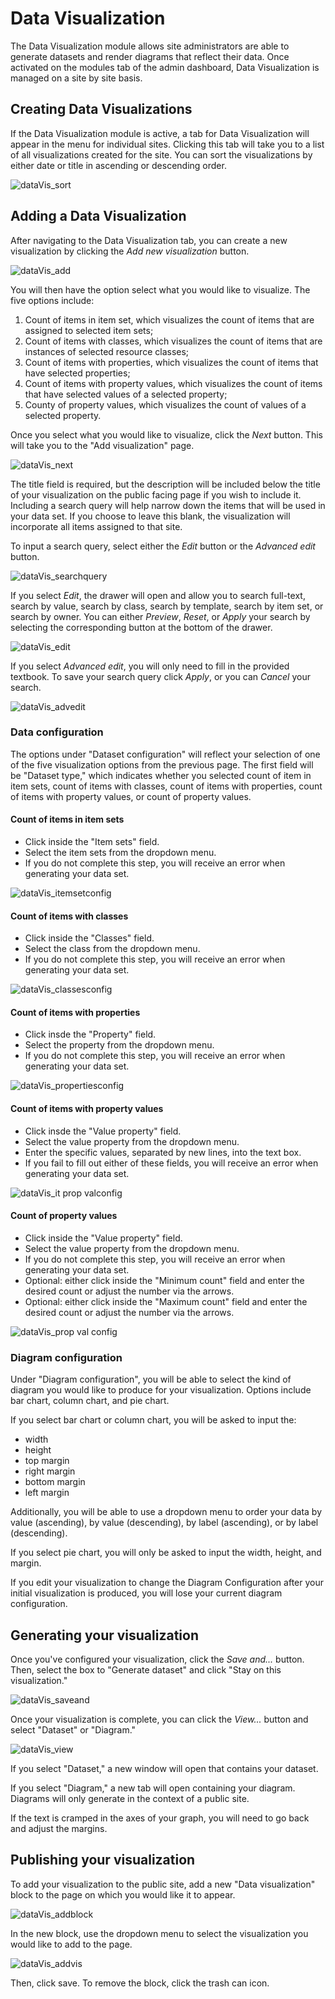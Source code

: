 # Data Visualization
The Data Visualization module allows site administrators are able to generate datasets and render diagrams that reflect their data. Once activated on the modules tab of the admin dashboard, Data Visualization is managed on a site by site basis. 

## Creating Data Visualizations
If the Data Visualization module is active, a tab for Data Visualization will appear in the menu for individual sites. Clicking this tab will take you to a list of all visualizations created for the site. You can sort the visualizations by either date or title in ascending or descending order.

![dataVis_sort](https://user-images.githubusercontent.com/84726696/131051672-0cc212d5-3020-4c0b-ada2-4674cde88f58.png)

## Adding a Data Visualization
After navigating to the Data Visualization tab, you can create a new visualization by clicking the *Add new visualization* button.

![dataVis_add](https://user-images.githubusercontent.com/84726696/131051829-a3e631ab-a6e0-4698-8295-cad73aaea921.png)

You will then have the option select what you would like to visualize. The five options include:
1. Count of items in item set, which visualizes the count of items that are assigned to selected item sets;
2. Count of items with classes, which visualizes the count of items that are instances of selected resource classes;
3. Count of items with properties, which visualizes the count of items that have selected properties;
4. Count of items with property values, which visualizes the count of items that have selected values of a selected property; 
5. County of property values, which visualizes the count of values of a selected property.

Once you select what you would like to visualize, click the *Next* button. This will take you to the "Add visualization" page. 

![dataVis_next](https://user-images.githubusercontent.com/84726696/131052131-57d44997-10ef-42e1-a9f8-f5742735e6c0.png)

The title field is required, but the description will be included below the title of your visualization on the public facing page if you wish to include it. Including a search query will help narrow down the items that will be used in your data set. If you choose to leave this blank, the visualization will incorporate all items assigned to that site.

To input a search query, select either the *Edit* button or the *Advanced edit* button. 

![dataVis_searchquery](https://user-images.githubusercontent.com/84726696/131052416-983ad158-ca29-484a-a8f8-9894471a3474.png)

If you select *Edit*, the drawer will open and allow you to search full-text, search by value, search by class, search by template, search by item set, or search by owner. You can either *Preview*, *Reset*, or *Apply* your search by selecting the corresponding button at the bottom of the drawer. 

![dataVis_edit](https://user-images.githubusercontent.com/84726696/131052323-b067f4b5-4fc7-41da-bd41-cd1bbe4846e8.png)

If you select *Advanced edit*, you will only need to fill in the provided textbook. To save your search query click *Apply*, or you can *Cancel* your search.

![dataVis_advedit](https://user-images.githubusercontent.com/84726696/131052357-7be0ae20-b594-4605-9a0e-149da737dae1.png)

### Data configuration
The options under "Dataset configuration" will reflect your selection of one of the five visualization options from the previous page. The first field will be "Dataset type," which indicates whether you selected count of item in item sets, count of items with classes, count of items with properties, count of items with property values, or count of property values.

#### Count of items in item sets
+ Click inside the "Item sets" field.
+ Select the item sets from the dropdown menu.
+ If you do not complete this step, you will receive an error when generating your data set.

![dataVis_itemsetconfig](https://user-images.githubusercontent.com/84726696/131908661-39540a21-2cd7-43e2-a8fe-ecc4c87a5697.png)

#### Count of items with classes
+ Click inside the "Classes" field.
+ Select the class from the dropdown menu.
+ If you do not complete this step, you will receive an error when generating your data set.

![dataVis_classesconfig](https://user-images.githubusercontent.com/84726696/131052578-41fd5082-ec8f-4e1e-9fd2-71b8509a7cc0.png)

#### Count of items with properties
+ Click insde the "Property" field.
+ Select the property from the dropdown menu.
+ If you do not complete this step, you will receive an error when generating your data set.

![dataVis_propertiesconfig](https://user-images.githubusercontent.com/84726696/131052664-ef7de140-d0b5-4bb2-ba12-bc619383b8a3.png)

#### Count of items with property values
+ Click insde the "Value property" field.
+ Select the value property from the dropdown menu.
+ Enter the specific values, separated by new lines, into the text box.
+ If you fail to fill out either of these fields, you will receive an error when generating your data set.

![dataVis_it prop valconfig](https://user-images.githubusercontent.com/84726696/131052839-f734ef05-cf1b-4a73-8133-b5be463f0796.png)

#### Count of property values
+ Click inside the "Value property" field.
+ Select the value property from the dropdown menu.
+ If you do not complete this step, you will receive an error when generating your data set.
+ Optional: either click inside the "Minimum count" field and enter the desired count or adjust the number via the arrows.
+ Optional: either click inside the "Maximum count" field and enter the desired count or adjust the number via the arrows.

![dataVis_prop val config](https://user-images.githubusercontent.com/84726696/131052950-0aced7dd-5889-4569-99db-663c9b5d8ddb.png)

### Diagram configuration
Under "Diagram configuration", you will be able to select the kind of diagram you would like to produce for your visualization. Options include bar chart, column chart, and pie chart. 

If you select bar chart or column chart, you will be asked to input the:
+ width
+ height
+ top margin
+ right margin
+ bottom margin
+ left margin

Additionally, you will be able to use a dropdown menu to order your data by value (ascending), by value (descending), by label (ascending), or by label (descending).

If you select pie chart, you will only be asked to input the width, height, and margin.

If you edit your visualization to change the Diagram Configuration after your initial visualization is produced, you will lose your current diagram configuration.

## Generating your visualization
Once you've configured your visualization, click the *Save and...* button. Then, select the box to "Generate dataset" and click "Stay on this visualization." 

![dataVis_saveand](https://user-images.githubusercontent.com/84726696/131053762-56ac93cf-b95c-43ab-8048-9d2fd35cd140.png)

Once your visualization is complete, you can click the *View...* button and select "Dataset" or "Diagram."

![dataVis_view](https://user-images.githubusercontent.com/84726696/131053960-06e2efbd-d5a8-4cb0-929a-9bbc9c003cd7.png)

If you select "Dataset," a new window will open that contains your dataset.

If you select "Diagram," a new tab will open containing your diagram. Diagrams will only generate in the context of a public site.

If the text is cramped in the axes of your graph, you will need to go back and adjust the margins.

## Publishing your visualization
To add your visualization to the public site, add a new "Data visualization" block to the page on which you would like it to appear. 

![dataVis_addblock](https://user-images.githubusercontent.com/84726696/131054312-eb985bda-0f5b-43c7-842b-60a7e4b4a0be.png)

In the new block, use the dropdown menu to select the visualization you would like to add to the page. 

![dataVis_addvis](https://user-images.githubusercontent.com/84726696/131054630-c3531350-c452-43ef-a3dd-47ee56d9b16b.png)

Then, click save. To remove the block, click the trash can icon.
